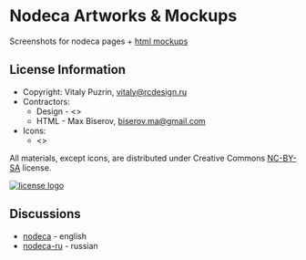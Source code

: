 Nodeca Artworks & Mockups
=========================

Screenshots for nodeca pages + [html mockups](http://nodeca.github.com/nodeca-design/)

License Information
-------------------

- Copyright: Vitaly Puzrin, vitaly@rcdesign.ru
- Contractors:
  - Design - <>
  - HTML - Max Biserov, biserov.ma@gmail.com
- Icons:
  - <>

All materials, except icons, are distributed under Creative Commons [NC-BY-SA](http://creativecommons.org/licenses/by-nc-sa/3.0/) license.

[![license logo](http://i.creativecommons.org/l/by-nc-sa/3.0/88x31.png)](http://creativecommons.org/licenses/by-nc-sa/3.0/)

Discussions
-----------

- [nodeca](https://groups.google.com/group/nodeca/) - english
- [nodeca-ru](https://groups.google.com/group/nodeca-ru/) - russian


